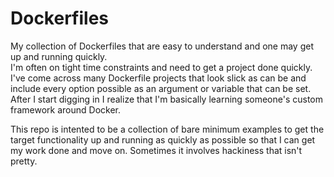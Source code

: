 # Dockerfiles
My collection of Dockerfiles that are easy to understand and one may get up and running quickly.  
I'm often on tight time constraints and need to get a project done quickly.  
I've come across many Dockerfile projects that look slick as can be and include every option possible as an argument or 
variable that can be set.  After I start digging in I realize that I'm basically learning someone's custom framework around Docker.

This repo is intented to be a collection of bare minimum examples to get the target functionality up and running as quickly as 
possible so that I can get my work done and move on.  Sometimes it involves hackiness that isn't pretty.  


